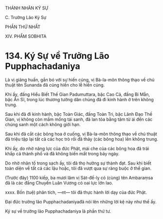 THÁNH NHÂN KÝ SỰ

C. Trưởng Lão Ký Sự

PHẦN THỨ NHẤT

XIV. PHẨM SOBHITA

# 134. Ký Sự về Trưởng Lão Pupphachadaniya

Là vị giảng huấn, gắn bó với sự hiến cúng, vị Bà-la-môn thông thạo về chú thuật tên Sunanda đã cúng hiến cho lễ hiến cúng.

Khi ấy, đấng Hiểu Biết Thế Gian Padumuttara, bậc Cao Cả, đấng Bi Mẫn, bậc Ẩn Sĩ, trong lúc thương tưởng dân chúng đã đi kinh hành ở trên không trung.

Sau khi đã đi kinh hành, bậc Toàn Giác, đấng Toàn Tri, bậc Lãnh Đạo Thế Gian, vị không còn mầm mống tái sanh, đã lan tỏa bằng tâm từ ái đến các chúng sanh một cách không giới hạn.

Sau khi đã cắt các bông hoa ở cuống, vị Bà-la-môn thông thạo về chú thuật đã triệu tập lại tất cả các học trò rồi đã thảy (các bông hoa) lên không trung.

Khi ấy, do nhờ năng lực của đức Phật, mái che của các bông hoa đã trải khắp cả thành phố và đã không biến mất trong bảy ngày.

Do nhờ nhân tố trong sạch ấy, tôi đã thọ hưởng sự thành đạt. Sau khi biết toàn diện về tất cả các lậu hoặc, tôi đã vượt qua sự ràng buộc ở thế gian.

(Trước đây) 1100 kiếp, ba mươi lăm vị Sát-đế-lỵ có (cùng) tên Ambaraṃsa đã là các đấng Chuyển Luân Vương có oai lực lớn lao.

xxxx. Bốn (tuệ) phân tích, ―nt― tôi đã thực hành lời dạy của đức Phật.

Đại đức trưởng lão Pupphachadaniyađã nói lên những lời kệ này như thế ấy.

Ký sự về trưởng lão Pupphachadaniya là phần thứ tư.
